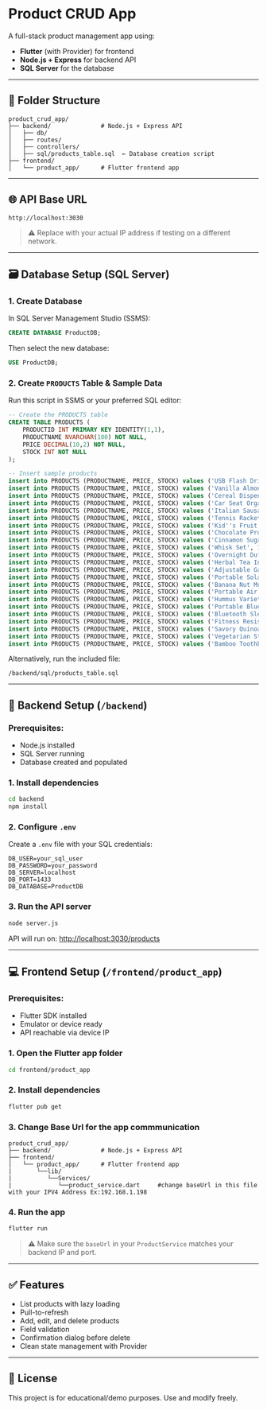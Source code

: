 # Product CRUD App

A full-stack product management app using:
- **Flutter** (with Provider) for frontend
- **Node.js + Express** for backend API
- **SQL Server** for the database

---

## 📁 Folder Structure

```
product_crud_app/
├── backend/              # Node.js + Express API
│   ├── db/
│   ├── routes/
│   ├── controllers/
│   ├── sql/products_table.sql  ← Database creation script
├── frontend/
│   └── product_app/      # Flutter frontend app
```

---

## 🌐 API Base URL

```
http://localhost:3030
```

> ⚠️ Replace with your actual IP address if testing on a different network.

---

## 🗃️ Database Setup (SQL Server)

### 1. Create Database

In SQL Server Management Studio (SSMS):

```sql
CREATE DATABASE ProductDB;
```

Then select the new database:

```sql
USE ProductDB;
```

### 2. Create `PRODUCTS` Table & Sample Data

Run this script in SSMS or your preferred SQL editor:

```sql
-- Create the PRODUCTS table
CREATE TABLE PRODUCTS (
    PRODUCTID INT PRIMARY KEY IDENTITY(1,1),
    PRODUCTNAME NVARCHAR(100) NOT NULL,
    PRICE DECIMAL(10,2) NOT NULL,
    STOCK INT NOT NULL
);

-- Insert sample products
insert into PRODUCTS (PRODUCTNAME, PRICE, STOCK) values ('USB Flash Drive', 9.99, 8);
insert into PRODUCTS (PRODUCTNAME, PRICE, STOCK) values ('Vanilla Almond Granola', 4.29, 13);
insert into PRODUCTS (PRODUCTNAME, PRICE, STOCK) values ('Cereal Dispenser with Portion Control', 24.99, 35);
insert into PRODUCTS (PRODUCTNAME, PRICE, STOCK) values ('Car Seat Organizer', 14.99, 23);
insert into PRODUCTS (PRODUCTNAME, PRICE, STOCK) values ('Italian Sausage and Peppers', 8.99, 31);
insert into PRODUCTS (PRODUCTNAME, PRICE, STOCK) values ('Tennis Racket', 89.99, 31);
insert into PRODUCTS (PRODUCTNAME, PRICE, STOCK) values ('Kid''s Fruit Snacks', 2.49, 18);
insert into PRODUCTS (PRODUCTNAME, PRICE, STOCK) values ('Chocolate Protein Powder', 24.99, 47);
insert into PRODUCTS (PRODUCTNAME, PRICE, STOCK) values ('Cinnamon Sugar Donuts', 4.99, 48);
insert into PRODUCTS (PRODUCTNAME, PRICE, STOCK) values ('Whisk Set', 12.99, 44);
insert into PRODUCTS (PRODUCTNAME, PRICE, STOCK) values ('Overnight Duffle Bag', 34.99, 32);
insert into PRODUCTS (PRODUCTNAME, PRICE, STOCK) values ('Herbal Tea Infuser', 9.99, 39);
insert into PRODUCTS (PRODUCTNAME, PRICE, STOCK) values ('Adjustable Garden Rake', 22.99, 13);
insert into PRODUCTS (PRODUCTNAME, PRICE, STOCK) values ('Portable Solar Charger', 29.99, 5);
insert into PRODUCTS (PRODUCTNAME, PRICE, STOCK) values ('Banana Nut Muffins', 4.49, 5);
insert into PRODUCTS (PRODUCTNAME, PRICE, STOCK) values ('Portable Air Conditioner', 299.99, 32);
insert into PRODUCTS (PRODUCTNAME, PRICE, STOCK) values ('Hummus Variety Pack', 5.99, 37);
insert into PRODUCTS (PRODUCTNAME, PRICE, STOCK) values ('Portable Bluetooth Headphones', 79.99, 30);
insert into PRODUCTS (PRODUCTNAME, PRICE, STOCK) values ('Bluetooth Sleep Headphones', 29.99, 16);
insert into PRODUCTS (PRODUCTNAME, PRICE, STOCK) values ('Fitness Resistance Bands Set', 34.99, 16);
insert into PRODUCTS (PRODUCTNAME, PRICE, STOCK) values ('Savory Quinoa Pudding', 2.99, 38);
insert into PRODUCTS (PRODUCTNAME, PRICE, STOCK) values ('Vegetarian Stir Fry Sauce', 2.49, 10);
insert into PRODUCTS (PRODUCTNAME, PRICE, STOCK) values ('Bamboo Toothbrush Holder', 14.99, 17);
```

Alternatively, run the included file:
```
/backend/sql/products_table.sql
```

---

## 🚀 Backend Setup (`/backend`)

### Prerequisites:
- Node.js installed
- SQL Server running
- Database created and populated

### 1. Install dependencies

```bash
cd backend
npm install
```

### 2. Configure `.env`

Create a `.env` file with your SQL credentials:

```env
DB_USER=your_sql_user
DB_PASSWORD=your_password
DB_SERVER=localhost
DB_PORT=1433
DB_DATABASE=ProductDB
```

### 3. Run the API server

```bash
node server.js
```

API will run on: [http://localhost:3030/products](http://localhost:3030/products)

---

## 💻 Frontend Setup (`/frontend/product_app`)

### Prerequisites:
- Flutter SDK installed
- Emulator or device ready
- API reachable via device IP

### 1. Open the Flutter app folder

```bash
cd frontend/product_app
```

### 2. Install dependencies

```bash
flutter pub get
```
### 3. Change Base Url for the app commmunication 


```
product_crud_app/
├── backend/              # Node.js + Express API
├── frontend/
│   └── product_app/      # Flutter frontend app
|       └──lib/
|          └──Services/
|             └──product_service.dart     #change baseUrl in this file with your IPV4 Address Ex:192.168.1.198
```


### 4. Run the app

```bash
flutter run
```

> ⚠️ Make sure the `baseUrl` in your `ProductService` matches your backend IP and port.

---

## ✅ Features

- List products with lazy loading
- Pull-to-refresh
- Add, edit, and delete products
- Field validation
- Confirmation dialog before delete
- Clean state management with Provider

---

## 📄 License

This project is for educational/demo purposes. Use and modify freely.
